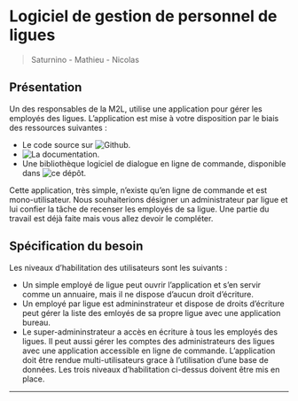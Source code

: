 # Logiciel de gestion de personnel de ligues
> Saturnino - Mathieu - Nicolas
## Présentation
Un des responsables de la M2L, utilise une application pour gérer les employés des ligues. L’application est mise à votre disposition par le biais des ressources suivantes :
- Le code source sur ![Github.](https://github.com/alexandreMesle/personnel)
- ![La documentation.](https://enseignement.alexandre-mesle.com/PPE/personnel/javadoc/)
- Une bibliothèque logiciel de dialogue en ligne de commande, disponible dans ![ce dépôt.](https://github.com/alexandreMesle/CommandLine) 

Cette application, très simple, n’existe qu’en ligne de commande et est mono-utilisateur. Nous souhaiterions désigner un administrateur par ligue et lui confier la tâche de recenser les employés de sa ligue. Une partie du travail est déjà faite mais vous allez devoir le compléter.

## Spécification du besoin
Les niveaux d’habilitation des utilisateurs sont les suivants :
- Un simple employé de ligue peut ouvrir l’application et s’en servir comme un annuaire, mais il ne dispose d’aucun droit d’écriture.
- Un employé par ligue est admininstrateur et dispose de droits d’écriture peut gérer la liste des emloyés de sa propre ligue avec une application bureau.
- Le super-admininstrateur a accès en écriture à tous les employés des ligues. Il peut aussi gérer les comptes des administrateurs des ligues avec une application accessible en ligne de commande. 
L’application doit être rendue multi-utilisateurs grace à l’utilisation d’une base de données.
Les trois niveaux d’habilitation ci-dessus doivent être mis en place. 

---

